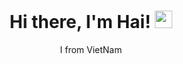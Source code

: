 <h1 align="center">
  Hi there, I'm Hai!
  <img src="https://media.giphy.com/media/hvRJCLFzcasrR4ia7z/giphy.gif" width="28">
</h1>
<p align="center"> I from VietNam </p>
